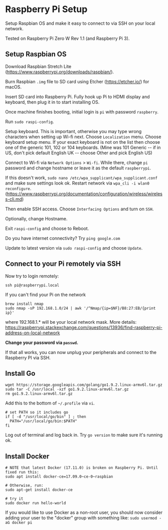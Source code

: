# Raspberry Pi Setup

Setup Raspbian OS and make it easy to connect to via SSH on your local network.

Tested on Raspberry Pi Zero W Rev 1.1 (and Raspberry Pi 3).

## Setup Raspbian OS

Download Raspbian Stretch Lite (https://www.raspberrypi.org/downloads/raspbian/).

Burn Raspbian `.img` file to SD card using Etcher (https://etcher.io/) for macOS.

Insert SD card into Raspberry Pi. Fully hook up Pi to HDMI display and keyboard, then plug it in to start installing OS.

Once machine finishes booting, initial login is `pi` with password `raspberry`.

Run `sudo raspi-config`.

Setup keyboard. This is important, otherwise  you may type wrong characters when setting up Wi-fi next. Choose `Localization` menu. Choose keyboard setup menu. If your exact keyboard is not on the list then choose one of the generic 101, 102 or 104 keyboards.  (Mine was 101 Generic -- if in US, don't pick default English UK -- choose Other and pick English US)

Connect to Wi-fi via `Network Options` > `Wi-fi`. While there, change `pi` password and change hostname or leave it as the default `raspberrypi`.

If this doesn't work, `sudo nano /etc/wpa_supplicant/wpa_supplicant.conf` and make sure settings look ok. Restart network via `wpa_cli -i wlan0 reconfigure`. (https://www.raspberrypi.org/documentation/configuration/wireless/wireless-cli.md)

Then enable SSH access. Choose `Interfacing Options` and turn on `SSH`.

Optionally, change Hostname.

Exit `raspi-config` and choose to Reboot.

Do you have internet connectivity?  Try `ping google.com`

Update to latest version via `sudo raspi-config` and choose `Update`.

## Connect to your Pi remotely via SSH

Now try to login remotely:

    ssh pi@raspberrypi.local

If you can't find your Pi on the network

    brew install nmap
    sudo nmap -sP 192.168.1.0/24 | awk '/^Nmap/{ip=$NF}/B8:27:EB/{print ip}'

where 192.168.1.* will be your local network mask.  More details: https://raspberrypi.stackexchange.com/questions/13936/find-raspberry-pi-address-on-local-network

**Change your password via `passwd`.**

If that all works, you can now unplug your peripherals and connect to the Raspberry PI via SSH.

## Install Go

    wget https://storage.googleapis.com/golang/go1.9.2.linux-armv6l.tar.gz
    sudo tar -C /usr/local -xzf go1.9.2.linux-armv6l.tar.gz
    rm go1.9.2.linux-armv6l.tar.gz

Add this to the bottom of `~/.profile` via `vi`.

```
# set PATH so it includes go
if [ -d "/usr/local/go/bin" ] ; then
  PATH="/usr/local/go/bin:$PATH"
fi
```

Log out of terminal and log back in. Try `go version` to make sure it's running ok.

## Install Docker

    # NOTE that latest Docker (17.11.0) is broken on Raspberry Pi. Until fixed run this:
    sudo apt install docker-ce=17.09.0~ce-0~raspbian

    # Otherwise, run:
    sudo apt-get install docker-ce

    # try it
    sudo docker run hello-world

If you would like to use Docker as a non-root user, you should now consider adding your user to the "docker" group with something like: `sudo usermod -aG docker pi`
